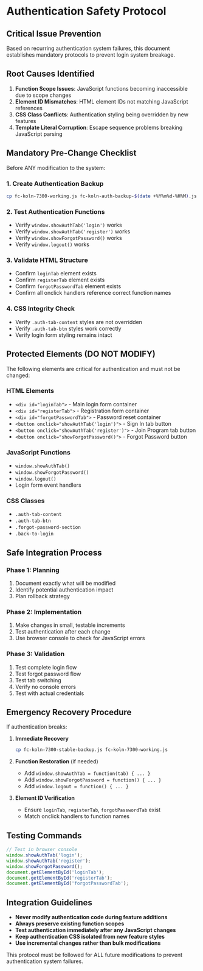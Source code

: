 # Authentication Safety Protocol

## Critical Issue Prevention
Based on recurring authentication system failures, this document establishes mandatory protocols to prevent login system breakage.

## Root Causes Identified
1. **Function Scope Issues**: JavaScript functions becoming inaccessible due to scope changes
2. **Element ID Mismatches**: HTML element IDs not matching JavaScript references
3. **CSS Class Conflicts**: Authentication styling being overridden by new features
4. **Template Literal Corruption**: Escape sequence problems breaking JavaScript parsing

## Mandatory Pre-Change Checklist
Before ANY modification to the system:

### 1. Create Authentication Backup
```bash
cp fc-koln-7300-working.js fc-koln-auth-backup-$(date +%Y%m%d-%H%M).js
```

### 2. Test Authentication Functions
- Verify `window.showAuthTab('login')` works
- Verify `window.showAuthTab('register')` works  
- Verify `window.showForgotPassword()` works
- Verify `window.logout()` works

### 3. Validate HTML Structure
- Confirm `loginTab` element exists
- Confirm `registerTab` element exists
- Confirm `forgotPasswordTab` element exists
- Confirm all onclick handlers reference correct function names

### 4. CSS Integrity Check
- Verify `.auth-tab-content` styles are not overridden
- Verify `.auth-tab-btn` styles work correctly
- Verify login form styling remains intact

## Protected Elements (DO NOT MODIFY)
The following elements are critical for authentication and must not be changed:

### HTML Elements
- `<div id="loginTab">` - Main login form container
- `<div id="registerTab">` - Registration form container  
- `<div id="forgotPasswordTab">` - Password reset container
- `<button onclick="showAuthTab('login')">` - Sign In tab button
- `<button onclick="showAuthTab('register')">` - Join Program tab button
- `<button onclick="showForgotPassword()">` - Forgot Password button

### JavaScript Functions
- `window.showAuthTab()`
- `window.showForgotPassword()`
- `window.logout()`
- Login form event handlers

### CSS Classes
- `.auth-tab-content`
- `.auth-tab-btn`
- `.forgot-password-section`
- `.back-to-login`

## Safe Integration Process

### Phase 1: Planning
1. Document exactly what will be modified
2. Identify potential authentication impact
3. Plan rollback strategy

### Phase 2: Implementation
1. Make changes in small, testable increments
2. Test authentication after each change
3. Use browser console to check for JavaScript errors

### Phase 3: Validation
1. Test complete login flow
2. Test forgot password flow
3. Test tab switching
4. Verify no console errors
5. Test with actual credentials

## Emergency Recovery Procedure
If authentication breaks:

1. **Immediate Recovery**
   ```bash
   cp fc-koln-7300-stable-backup.js fc-koln-7300-working.js
   ```

2. **Function Restoration** (if needed)
   - Add `window.showAuthTab = function(tab) { ... }`
   - Add `window.showForgotPassword = function() { ... }`
   - Add `window.logout = function() { ... }`

3. **Element ID Verification**
   - Ensure `loginTab`, `registerTab`, `forgotPasswordTab` exist
   - Match onclick handlers to function names

## Testing Commands
```javascript
// Test in browser console
window.showAuthTab('login');
window.showAuthTab('register');
window.showForgotPassword();
document.getElementById('loginTab');
document.getElementById('registerTab');
document.getElementById('forgotPasswordTab');
```

## Integration Guidelines
- **Never modify authentication code during feature additions**
- **Always preserve existing function scopes**
- **Test authentication immediately after any JavaScript changes**
- **Keep authentication CSS isolated from new feature styles**
- **Use incremental changes rather than bulk modifications**

This protocol must be followed for ALL future modifications to prevent authentication system failures.